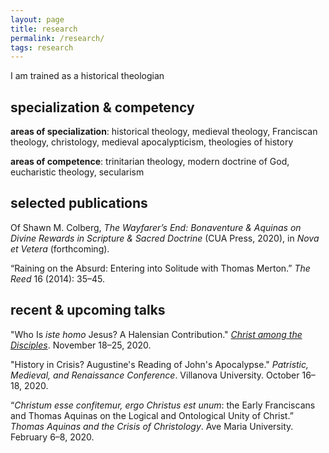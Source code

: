 ```yaml
---
layout: page
title: research
permalink: /research/
tags: research
---
```


I am trained as a historical theologian

## specialization & competency
**areas of specialization**: historical theology, medieval theology, Franciscan theology, christology, medieval apocalypticism, theologies of history

**areas of competence**: trinitarian theology, modern doctrine of God, eucharistic theology, secularism

## selected publications
Of Shawn M. Colberg, *The Wayfarer’s End: Bonaventure & Aquinas on Divine Rewards in Scripture & Sacred Doctrine* (CUA Press, 2020), in *Nova et Vetera* (forthcoming).

“Raining on the Absurd: Entering into Solitude with Thomas Merton.” *The Reed* 16 (2014): 35–45.

## recent & upcoming talks
"Who Is *iste homo* Jesus? A Halensian Contribution." *[Christ among the Disciples](https://www.christamongthedisciplines.com)*. November 18–25, 2020.

"History in Crisis? Augustine's Reading of John's Apocalypse." *Patristic, Medieval, and Renaissance Conference*. Villanova University. October 16–18, 2020.

“*Christum esse confitemur, ergo Christus est unum*: the Early Franciscans and Thomas Aquinas on the Logical and Ontological Unity of Christ.” *Thomas Aquinas and the Crisis of Christology*. Ave Maria University. February 6–8, 2020.

